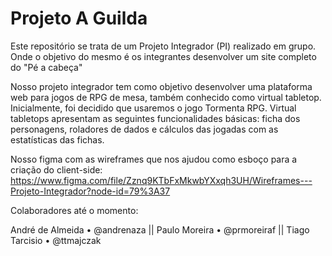 # Projeto A Guilda
Este repositório se trata de um Projeto Integrador (PI) realizado em grupo. Onde o objetivo do mesmo é os integrantes desenvolver um site completo do "Pé a cabeça"

Nosso projeto integrador tem como objetivo desenvolver uma plataforma web para jogos de RPG de mesa, também conhecido como virtual tabletop. Inicialmente, foi decidido que usaremos o jogo Tormenta RPG. Virtual tabletops apresentam as seguintes funcionalidades básicas: ficha dos personagens, roladores de dados e cálculos das jogadas com as estatísticas das fichas.

Nosso figma com as wireframes que nos ajudou como esboço para a criação do client-side: 
https://www.figma.com/file/Zznq9KTbFxMkwbYXxqh3UH/Wireframes---Projeto-Integrador?node-id=79%3A37





Colaboradores até o momento:

André de Almeida • @andrenaza ||
Paulo Moreira    • @prmoreiraf ||
Tiago Tarcisio   • @ttmajczak 



